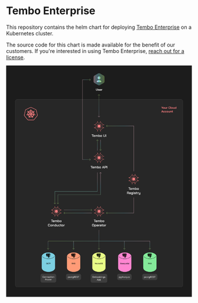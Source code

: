 # Tembo Enterprise

This repository contains the helm chart for deploying [Tembo Enterprise](https://tembo.io/docs/product/software/tembo-enterprise/overview)
on a Kubernetes cluster.

The source code for this chart is made available for the benefit of our customers. If you're interested in using Tembo
Enterprise, [reach out for a license](https://calendly.com/ian-tembo).

![Tembo Enterprise](architecture.png)
